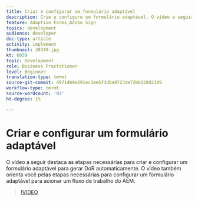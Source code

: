 ```yaml
---
title: Criar e configurar um formulário adaptável
description: Crie e configure um formulário adaptável. O vídeo a seguir destaca as etapas necessárias para criar e configurar um formulário adaptável para gerar DoR automaticamente. O vídeo também orienta você pelas etapas necessárias para configurar um formulário adaptável para acionar um fluxo de trabalho do AEM.
feature: Adaptive Forms,Adobe Sign
topics: development
audience: developer
doc-type: article
activity: implement
thumbnail: 38348.jpg
kt: 6039
topic: Development
role: Business Practitioner
level: Beginner
translation-type: tm+mt
source-git-commit: d9714b9a291ec3ee5f3dba9723de72bb120d2149
workflow-type: tm+mt
source-wordcount: '93'
ht-degree: 1%

---
```


# Criar e configurar um formulário adaptável

O vídeo a seguir destaca as etapas necessárias para criar e configurar um formulário adaptável para gerar DoR automaticamente. O vídeo também orienta você pelas etapas necessárias para configurar um formulário adaptável para acionar um fluxo de trabalho do AEM.

>[!VIDEO](https://video.tv.adobe.com/v/38348/?quality=9&learn=on)

